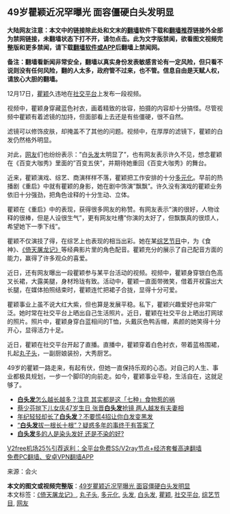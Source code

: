  <h2>49岁瞿颖近况罕曝光 面容僵硬白头发明显</h2> <p class="notice"><b>大陆网友注意：本文中的链接除此处和文末的<a href="https://github.com/bannedbook/fanqiang" >翻墙</a>软件下载和<a href="https://github.com/killgcd/justmysocks/blob/master/README.md">翻墙推荐</a>链接外全部为禁网链接，未翻墙状态下打不开，请勿点击。此为文字版禁闻，欲看图文视频完整版和更多禁闻，请下载<a href="https://github.com/bannedbook/fanqiang">翻墙软件或APP</a>后翻墙上禁闻网。</p><p>备注：翻墙看新闻非常安全，翻墙以真实身份发表敏感言论有一定风险，但只看不说则没有任何风险，翻的人太多，政府管不过来，也不管。信息自由是天赋人权，请放心大胆的翻墙。</b></p>  <div class="entry"> <p>12月17日，<a href="https://www.bannedbook.org/bnews/tag/%e7%9e%bf%e9%a2%96/" class="st_tag internal_tag" rel="tag" title="标签 瞿颖 下的日志">瞿颖</a>久违地在<a href="https://www.bannedbook.org/bnews/tag/%E7%A4%BE%E4%BA%A4%E5%B9%B3%E5%8F%B0/" class="st_tag internal_tag" rel="tag" title="标签 社交平台 下的日志">社交平台</a>上发布一段视频。</p> <p>视频中，瞿颖身穿藏蓝色衬衣，画着精致的妆容，拍摄的内容却十分搞怪。尽管视频中瞿颖有着滤镜的加持，但面部看上去还是有些僵硬，很不自然。</p> <p>滤镜可以修饰皮肤，却掩盖不了其他的问题。视频中，在厚厚的滤镜下，瞿颖的白发仍然格外明显。</p> <p>对此，<a href="https://www.bannedbook.org/bnews/tag/%e7%bd%91%e5%8f%8b/" class="st_tag internal_tag" rel="tag" title="标签 网友 下的日志">网友</a>们也纷纷表示：&#8221;白<a href="https://www.bannedbook.org/bnews/tag/%E5%A4%B4%E5%8F%91/" class="st_tag internal_tag" rel="tag" title="标签 头发 下的日志">头发</a>太明显了&#8221;，也有网友表示许久不见，想念瞿颖在《百变大咖秀》里面的&#8221;百变五侠&#8221;，并期待她重回《百变大咖秀》的舞台。</p>  <p>近来，瞿颖演戏、综艺、商演样样不落，瞿颖把工作安排的十分<a href="https://www.bannedbook.org/bnews/tag/%E5%A4%9A%E5%85%83%E5%8C%96/" class="st_tag internal_tag" rel="tag" title="标签 多元化 下的日志">多元化</a>。早前的热播剧《重启》中就有瞿颖的身影，她在剧中饰演&#8221;飘飘&#8221;。许久没有演戏的瞿颖业务依旧十分强劲，把角色诠释的十分生动、立体。</p> <p>瞿颖在《重启》中的表现，获得很多网友的称赞。有网友表示&#8221;演的很好，人物诠释的很棒，但是人设很生气&#8221;，更有网友吐槽&#8221;你演的太好了，但飘飘真的很烦人，希望她下一季下线&#8221;。</p> <p>瞿颖不仅演技了得，在综艺上也表现的相当出彩。她在某<a href="https://www.bannedbook.org/bnews/tag/%E7%BB%BC%E8%89%BA%E8%8A%82%E7%9B%AE/" class="st_tag internal_tag" rel="tag" title="标签 综艺节目 下的日志">综艺节目</a>中，为《食神》、<a href="https://www.bannedbook.org/bnews/tag/%E3%80%8A%E5%80%9A%E5%A4%A9%E5%B1%A0%E9%BE%99%E8%AE%B0%E3%80%8B/" class="st_tag internal_tag" rel="tag" title="标签 《倚天屠龙记》 下的日志">《倚天屠龙记》</a>等经典影片里的角色配音。瞿颖充分的展示了自己配音方面的能力，赢得了许多观众的喜爱。</p> <p>近日，还有网友曝出一段瞿颖参与某平台活动的视频。视频中，瞿颖身穿银白色高叉长裙，大露美腿，身材玲珑有致。活动中，瞿颖一直面带微笑，借着开衩露出大长腿，在媒体拍照结束时，瞿颖连忙把裙子合拢，显得十分可爱。</p>  <p>瞿颖事业上虽不说大红大紫，但也算是发展平稳。私下，瞿颖兴趣爱好也非常广泛。她时常在社交平台上晒出自己生活照片。近日，瞿颖在社交平台上晒出打网球的照片。照片中，瞿颖身穿白蓝相间的T恤，头戴灰色鸭舌帽，素颜的她笑得十分开心，显得活力十足。</p> <p>近日，瞿颖在社交平台开起了直播。直播中，瞿颖穿着白色衬衣，带着蓝格围裙，扎起<a href="https://www.bannedbook.org/bnews/tag/%E4%B8%B8%E5%AD%90%E5%A4%B4/" class="st_tag internal_tag" rel="tag" title="标签 丸子头 下的日志">丸子头</a>，一副厨娘装扮，大秀厨艺。</p> <p>49岁的瞿颖一路走来，有起有伏，但她一直保持乐观的心态。对自己的人生、事业都极具规划，一步一个脚印的向前走。如今，瞿颖事业平稳，生活自在，这就足够了。</p> <ul class='op-related-articles' title='相关阅读'> <li><a href='https://www.bannedbook.org/bnews/health/20201114/1430787.html' target='_blank'><b>白头发</b>怎么越长越多？注意 其实都是这「七种」食物惹的祸</a></li> <li><a href='https://www.bannedbook.org/bnews/yule/20200919/1399040.html' target='_blank'>蔡少芬抛下儿女庆47岁生日 张晋<b>白头发</b>抢镜 两人越发有夫妻相</a></li> <li><a href='https://www.bannedbook.org/bnews/health/20200510/1325828.html' target='_blank'>年纪轻轻却长了<b>白头发</b>？不要慌4招让你白发变黑发</a></li> <li><a href='https://www.bannedbook.org/bnews/lifebaike/20200107/1254784.html' target='_blank'>“<b>白头发</b>拔一根长十根”？疑惑多年的事终于有答案了</a></li> <li><a href='https://www.bannedbook.org/bnews/health/20190713/1157401.html' target='_blank'><b>白头发</b>多的人是染头发好 还是不染的好?</a></li> </ul> <p class="texttj"> <a href="https://www.bannedbook.org/forum23/topic22702.html" target="_blank">V2free机场25%引荐返利：全平台免费SS/V2ray节点+经济套餐高速翻墙</a><br/> <a href="https://github.com/bannedbook/fanqiang/wiki/%E7%A6%81%E9%97%BB%E7%BD%91%E5%AE%89%E5%8D%93%E7%BF%BB%E5%A2%99%E6%96%B0%E9%97%BBAPP" target="_blank">免费PC翻墙、安卓VPN翻墙APP</a></p><p> 来源：会火 </p> <a name='sharetosocial'></a>       <div><b>本文的图文或视频完整版</b>：<a href='https://www.bannedbook.org/bnews/yule/20201221/1451816.html'>49岁瞿颖近况罕曝光 面容僵硬白头发明显</a></div>  </div><!--END ENTRY--> <div class="postfooter"> <div>本文标签：<a href="https://www.bannedbook.org/bnews/tag/%E3%80%8A%E5%80%9A%E5%A4%A9%E5%B1%A0%E9%BE%99%E8%AE%B0%E3%80%8B/" rel="tag">《倚天屠龙记》</a>, <a href="https://www.bannedbook.org/bnews/tag/%E4%B8%B8%E5%AD%90%E5%A4%B4/" rel="tag">丸子头</a>, <a href="https://www.bannedbook.org/bnews/tag/%E5%A4%9A%E5%85%83%E5%8C%96/" rel="tag">多元化</a>, <a href="https://www.bannedbook.org/bnews/tag/%E5%A4%B4%E5%8F%91/" rel="tag">头发</a>, <a href="https://www.bannedbook.org/bnews/tag/%E7%99%BD%E5%A4%B4%E5%8F%91/" rel="tag">白头发</a>, <a href="https://www.bannedbook.org/bnews/tag/%e7%9e%bf%e9%a2%96/" rel="tag">瞿颖</a>, <a href="https://www.bannedbook.org/bnews/tag/%E7%A4%BE%E4%BA%A4%E5%B9%B3%E5%8F%B0/" rel="tag">社交平台</a>, <a href="https://www.bannedbook.org/bnews/tag/%E7%BB%BC%E8%89%BA%E8%8A%82%E7%9B%AE/" rel="tag">综艺节目</a>, <a href="https://www.bannedbook.org/bnews/tag/%e7%bd%91%e5%8f%8b/" rel="tag">网友</a></div>  </div><!--END POSTFOOTER--> 